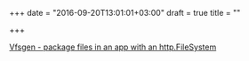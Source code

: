 +++
date = "2016-09-20T13:01:01+03:00"
draft = true
title = ""

+++

<p><a href="https://github.com/shurcooL/vfsgen">Vfsgen - package files in an app with an http.FileSystem</a></p>
